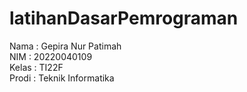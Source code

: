 # latihanDasarPemrograman
Nama  : Gepira Nur Patimah <br/>
NIM   : 20220040109 <br/>
Kelas : TI22F <br/>
Prodi : Teknik Informatika
